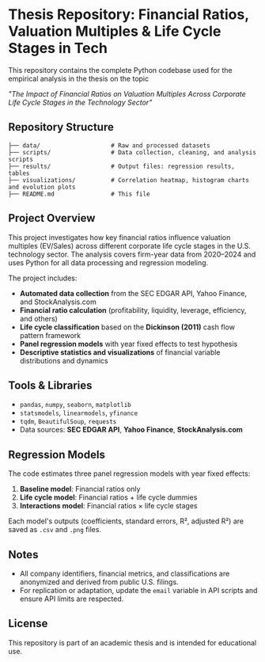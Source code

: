 # Thesis Repository: Financial Ratios, Valuation Multiples & Life Cycle Stages in Tech

This repository contains the complete Python codebase used for the empirical analysis in the thesis on the topic

_"The Impact of Financial Ratios on Valuation Multiples Across Corporate Life Cycle Stages in the Technology Sector"_

## Repository Structure

```
├── data/                    # Raw and processed datasets
├── scripts/                 # Data collection, cleaning, and analysis scripts
├── results/                 # Output files: regression results, tables
├── visualizations/          # Correlation heatmap, histogram charts and evolution plots
├── README.md                # This file
```

## Project Overview

This project investigates how key financial ratios influence valuation multiples (EV/Sales) across different corporate life cycle stages in the U.S. technology sector. The analysis covers firm-year data from 2020–2024 and uses Python for all data processing and regression modeling.

The project includes:

- **Automated data collection** from the SEC EDGAR API, Yahoo Finance, and StockAnalysis.com  
- **Financial ratio calculation** (profitability, liquidity, leverage, efficiency, and others)  
- **Life cycle classification** based on the **Dickinson (2011)** cash flow pattern framework  
- **Panel regression models** with year fixed effects to test hypothesis  
- **Descriptive statistics and visualizations** of financial variable distributions and dynamics

## Tools & Libraries

- `pandas`, `numpy`, `seaborn`, `matplotlib`
- `statsmodels`, `linearmodels`, `yfinance`
- `tqdm`, `BeautifulSoup`, `requests`
- Data sources: **SEC EDGAR API**, **Yahoo Finance**, **StockAnalysis.com**

## Regression Models

The code estimates three panel regression models with year fixed effects:
1. **Baseline model**: Financial ratios only  
2. **Life cycle model**: Financial ratios + life cycle dummies  
3. **Interactions model**: Financial ratios × life cycle stages  

Each model's outputs (coefficients, standard errors, R², adjusted R²) are saved as `.csv` and `.png` files.

## Notes

- All company identifiers, financial metrics, and classifications are anonymized and derived from public U.S. filings.
- For replication or adaptation, update the `email` variable in API scripts and ensure API limits are respected.

## License

This repository is part of an academic thesis and is intended for educational use.
